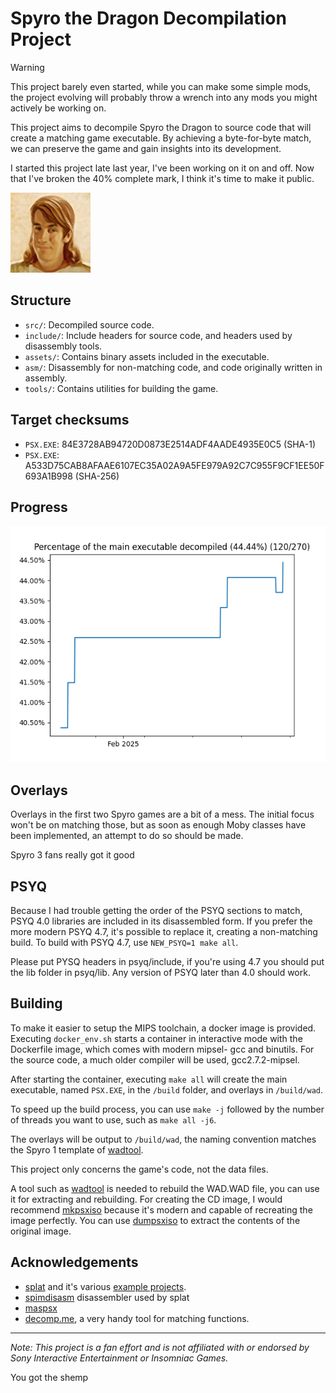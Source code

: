 # Spyro the Dragon Decompilation Project

> [!WARNING]
> This project barely even started, while you can make some simple mods, the project evolving will probably throw a wrench into any mods you might actively be working on.

This project aims to decompile Spyro the Dragon to source code that will create a matching game executable. By achieving a byte-for-byte match, we can preserve the game and gain insights into its development.

I started this project late last year, I've been working on it on and off. Now that I've broken the 40% complete mark, I think it's time to make it public.

![Priceless](.github/assets/priceless.png)

## Structure

- `src/`: Decompiled source code.
- `include/`: Include headers for source code, and headers used by disassembly tools.
- `assets/`: Contains binary assets included in the executable.
- `asm/`: Disassembly for non-matching code, and code originally written in assembly.
- `tools/`: Contains utilities for building the game.

## Target checksums

- `PSX.EXE`: 84E3728AB94720D0873E2514ADF4AADE4935E0C5 (SHA-1)
- `PSX.EXE`: A533D75CAB8AFAAE6107EC35A02A9A5FE979A92C7C955F9CF1EE50F693A1B998 (SHA-256)

## Progress

![Progress](.github/assets/progress.png)

## Overlays

Overlays in the first two Spyro games are a bit of a mess. The initial focus won't be on matching those, but as soon as enough Moby classes have been implemented, an attempt to do so should be made.

Spyro 3 fans really got it good

## PSYQ

Because I had trouble getting the order of the PSYQ sections to match, PSYQ 4.0 libraries are included in its disassembled form. If you prefer the more modern PSYQ 4.7, it's possible to replace it, creating a non-matching build. To build with PSYQ 4.7, use `NEW_PSYQ=1 make all`.

Please put PYSQ headers in psyq/include, if you're using 4.7 you should put the lib folder in psyq/lib. Any version of PSYQ later than 4.0 should work.

## Building

To make it easier to setup the MIPS toolchain, a docker image is provided. Executing `docker_env.sh` starts a container in interactive mode with the Dockerfile image, which comes with modern mipsel- gcc and binutils. For the source code, a much older compiler will be used, gcc2.7.2-mipsel.

After starting the container, executing `make all` will create the main executable, named `PSX.EXE`, in the `/build` folder, and overlays in `/build/wad`.

To speed up the build process, you can use `make -j` followed by the number of threads you want to use, such as `make all -j6`.

The overlays will be output to `/build/wad`, the naming convention matches the Spyro 1 template of [wadtool](https://github.com/altro50/wadtool).

This project only concerns the game's code, not the data files.

A tool such as [wadtool](https://github.com/altro50/wadtool) is needed to rebuild the WAD.WAD file, you can use it for extracting and rebuilding. For creating the CD image, I would recommend [mkpsxiso](https://github.com/Lameguy64/mkpsxiso) because it's modern and capable of recreating the image perfectly. You can use [dumpsxiso](https://github.com/Lameguy64/mkpsxiso) to extract the contents of the original image.

## Acknowledgements

- [splat](https://github.com/ethteck/splat) and it's various [example projects](https://github.com/ethteck/splat/wiki/Examples).
- [spimdisasm](https://github.com/Decompollaborate/spimdisasm) disassembler used by splat
- [maspsx](https://github.com/mkst/maspsx)
- [decomp.me](https://decomp.me), a very handy tool for matching functions.

---

_Note: This project is a fan effort and is not affiliated with or endorsed by Sony Interactive Entertainment or Insomniac Games._

You got the shemp
